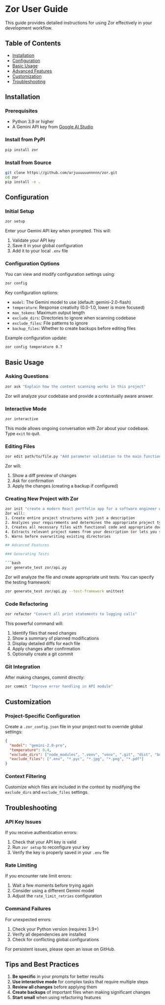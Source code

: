 # Zor User Guide

This guide provides detailed instructions for using Zor effectively in your development workflow.

## Table of Contents

- [Installation](#installation)
- [Configuration](#configuration)
- [Basic Usage](#basic-usage)
- [Advanced Features](#advanced-features)
- [Customization](#customization)
- [Troubleshooting](#troubleshooting)

## Installation

### Prerequisites

- Python 3.9 or higher
- A Gemini API key from [Google AI Studio](https://ai.google.dev/)

### Install from PyPI

```bash
pip install zor
```

### Install from Source

```bash
git clone https://github.com/arjuuuuuunnnnn/zor.git
cd zor
pip install -e .
```

## Configuration

### Initial Setup

```bash
zor setup
```

Enter your Gemini API key when prompted. This will:
1. Validate your API key
2. Save it in your global configuration
3. Add it to your local `.env` file

### Configuration Options

You can view and modify configuration settings using:

```bash
zor config
```

Key configuration options:

- `model`: The Gemini model to use (default: gemini-2.0-flash)
- `temperature`: Response creativity (0.0-1.0, lower is more focused)
- `max_tokens`: Maximum output length
- `exclude_dirs`: Directories to ignore when scanning codebase
- `exclude_files`: File patterns to ignore
- `backup_files`: Whether to create backups before editing files

Example configuration update:
```bash
zor config temperature 0.7
```

## Basic Usage

### Asking Questions

```bash
zor ask "Explain how the context scanning works in this project"
```

Zor will analyze your codebase and provide a contextually aware answer.

### Interactive Mode

```bash
zor interactive
```

This mode allows ongoing conversation with Zor about your codebase. Type `exit` to quit.

### Editing Files

```bash
zor edit path/to/file.py "Add parameter validation to the main function"
```

Zor will:
1. Show a diff preview of changes
2. Ask for confirmation
3. Apply the changes (creating a backup if configured)


### Creating New Project with Zor

```bash
zor init "create a modern React portfolio app for a software engineer with dark theme"```
Zor will:
1. Create entire project structures with just a description
2. Analyzes your requirements and determines the appropriate project type, technologies, and architecture
3. Creates all necessary files with functional code and appropriate documentation
4. Extracts relevant project names from your description (or lets you specify one)
5. Warns before overwriting existing directories

## Advanced Features

### Generating Tests

```bash
zor generate_test zor/api.py
```

Zor will analyze the file and create appropriate unit tests. You can specify the testing framework:

```bash
zor generate_test zor/api.py --test-framework unittest
```

### Code Refactoring

```bash
zor refactor "Convert all print statements to logging calls"
```

This powerful command will:
1. Identify files that need changes
2. Show a summary of planned modifications
3. Display detailed diffs for each file
4. Apply changes after confirmation
5. Optionally create a git commit

### Git Integration

After making changes, commit directly:

```bash
zor commit "Improve error handling in API module"
```

## Customization

### Project-Specific Configuration

Create a `.zor_config.json` file in your project root to override global settings:

```json
{
  "model": "gemini-2.0-pro",
  "temperature": 0.4,
  "exclude_dirs": ["node_modules", ".venv", "venv", ".git", "dist", "build"],
  "exclude_files": [".env", "*.pyc", "*.jpg", "*.png", "*.pdf"]
}
```

### Context Filtering

Customize which files are included in the context by modifying the `exclude_dirs` and `exclude_files` settings.

## Troubleshooting

### API Key Issues

If you receive authentication errors:
1. Check that your API key is valid
2. Run `zor setup` to reconfigure your key
3. Verify the key is properly saved in your `.env` file

### Rate Limiting

If you encounter rate limit errors:
1. Wait a few moments before trying again
2. Consider using a different Gemini model
3. Adjust the `rate_limit_retries` configuration 

### Command Failures

For unexpected errors:
1. Check your Python version (requires 3.9+)
2. Verify all dependencies are installed
3. Check for conflicting global configurations

For persistent issues, please open an issue on GitHub.

## Tips and Best Practices

1. **Be specific** in your prompts for better results
2. **Use interactive mode** for complex tasks that require multiple steps
3. **Review all changes** before applying them
4. **Create backups** of important files when making significant changes
5. **Start small** when using refactoring features
